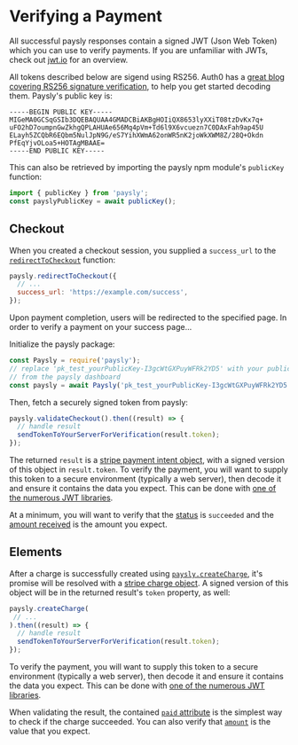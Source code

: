 # Verifying a Payment

All successful paysly responses contain a signed JWT (Json Web Token) which you can use to verify payments. If you are unfamiliar with JWTs, check out [jwt.io](https://jwt.io/introduction) for an overview.

All tokens described below are sigend using RS256. Auth0 has a [great blog covering RS256 signature verification](https://auth0.com/blog/navigating-rs256-and-jwks/#Verifying-RS256), to help you get started decoding them. Paysly's public key is:

```
-----BEGIN PUBLIC KEY-----
MIGeMA0GCSqGSIb3DQEBAQUAA4GMADCBiAKBgHOIiQX8653lyXXiT08tzDvKx7q+
uFO2hD7oumpnGwZkhgQPLAHUAe656Mq4pVm+Td6l9X6vcuezn7C0DAxFah9ap45U
ELayh5ZCQbR6EQbm5NulJpN9G/eS7YihXWmA62onWR5nK2joWkXWM8Z/28Q+Okdn
PfEqYjvOLoa5+HOTAgMBAAE=
-----END PUBLIC KEY-----
```

This can also be retrieved by importing the paysly npm module's `publicKey` function:

```js
import { publicKey } from 'paysly';
const payslyPublicKey = await publicKey();
```

## Checkout

When you created a checkout session, you supplied a `success_url` to the [`redirectToCheckout`](/api.html#paysly-redirecttocheckout) function:

```js
paysly.redirectToCheckout({
  // ...
  success_url: 'https://example.com/success',
});
```

Upon payment completion, users will be redirected to the specified page. In order to verify a payment on your success page...

Initialize the paysly package: 

```js
const Paysly = require('paysly');
// replace 'pk_test_yourPublicKey-I3gcWtGXPuyWFRk2YD5' with your public key
// from the paysly dashboard
const paysly = await Paysly('pk_test_yourPublicKey-I3gcWtGXPuyWFRk2YD5');
```

Then, fetch a securely signed token from paysly: 

```js
paysly.validateCheckout().then((result) => {
  // handle result
  sendTokenToYourServerForVerification(result.token);
});
```

The returned `result` is a [stripe payment intent object](https://stripe.com/docs/api/payment_intents/object), with a signed version of this object in `result.token`. To verify the payment, you will want to supply this token to a secure environment (typically a web server), then decode it and ensure it contains the data you expect. This can be done with [one of the numerous JWT libraries](https://jwt.io/#libraries).


At a minimum, you will want to verify that the [status](https://stripe.com/docs/api/payment_intents/object#payment_intent_object-status) is `succeeded` and the [amount received](https://stripe.com/docs/api/payment_intents/object#payment_intent_object-amount_received) is the amount you expect.

## Elements

After a charge is successfully created using [`paysly.createCharge`](/api.html#paysly-createcharge), it's promise will be resolved with a [stripe charge object](https://stripe.com/docs/api/charges/object). A signed version of this object will be in the returned result's `token` property, as well:

```js
paysly.createCharge(
 // ...
).then((result) => {
  // handle result
  sendTokenToYourServerForVerification(result.token);
});
```

To verify the payment, you will want to supply this token to a secure environment (typically a web server), then decode it and ensure it contains the data you expect. This can be done with [one of the numerous JWT libraries](https://jwt.io/#libraries).

When validating the result, the contained [`paid` attribute](https://stripe.com/docs/api/charges/object#charge_object-paid) is the simplest way to check if the charge succeeded. You can also verify that [`amount`](https://stripe.com/docs/api/charges/object#charge_object-amount) is the value that you expect.